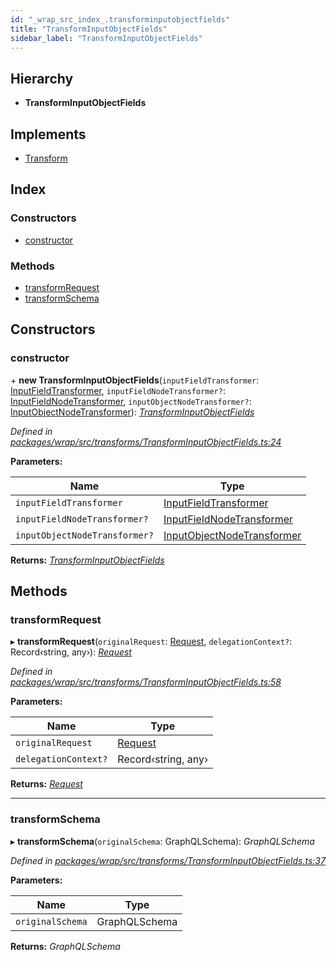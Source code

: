 ```yaml
---
id: "_wrap_src_index_.transforminputobjectfields"
title: "TransformInputObjectFields"
sidebar_label: "TransformInputObjectFields"
---
```


## Hierarchy

* **TransformInputObjectFields**

## Implements

* [Transform](/docs/api/interfaces/_utils_src_index_.transform)

## Index

### Constructors

* [constructor](_wrap_src_index_.transforminputobjectfields.md#constructor)

### Methods

* [transformRequest](_wrap_src_index_.transforminputobjectfields.md#transformrequest)
* [transformSchema](_wrap_src_index_.transforminputobjectfields.md#transformschema)

## Constructors

###  constructor

\+ **new TransformInputObjectFields**(`inputFieldTransformer`: [InputFieldTransformer](../modules/_wrap_src_index_.md#inputfieldtransformer), `inputFieldNodeTransformer?`: [InputFieldNodeTransformer](../modules/_wrap_src_index_.md#inputfieldnodetransformer), `inputObjectNodeTransformer?`: [InputObjectNodeTransformer](../modules/_wrap_src_index_.md#inputobjectnodetransformer)): *[TransformInputObjectFields](_wrap_src_index_.transforminputobjectfields)*

*Defined in [packages/wrap/src/transforms/TransformInputObjectFields.ts:24](https://github.com/ardatan/graphql-tools/blob/master/packages/wrap/src/transforms/TransformInputObjectFields.ts#L24)*

**Parameters:**

Name | Type |
------ | ------ |
`inputFieldTransformer` | [InputFieldTransformer](../modules/_wrap_src_index_.md#inputfieldtransformer) |
`inputFieldNodeTransformer?` | [InputFieldNodeTransformer](../modules/_wrap_src_index_.md#inputfieldnodetransformer) |
`inputObjectNodeTransformer?` | [InputObjectNodeTransformer](../modules/_wrap_src_index_.md#inputobjectnodetransformer) |

**Returns:** *[TransformInputObjectFields](_wrap_src_index_.transforminputobjectfields)*

## Methods

###  transformRequest

▸ **transformRequest**(`originalRequest`: [Request](/docs/api/interfaces/_utils_src_index_.request), `delegationContext?`: Record‹string, any›): *[Request](/docs/api/interfaces/_utils_src_index_.request)*

*Defined in [packages/wrap/src/transforms/TransformInputObjectFields.ts:58](https://github.com/ardatan/graphql-tools/blob/master/packages/wrap/src/transforms/TransformInputObjectFields.ts#L58)*

**Parameters:**

Name | Type |
------ | ------ |
`originalRequest` | [Request](/docs/api/interfaces/_utils_src_index_.request) |
`delegationContext?` | Record‹string, any› |

**Returns:** *[Request](/docs/api/interfaces/_utils_src_index_.request)*

___

###  transformSchema

▸ **transformSchema**(`originalSchema`: GraphQLSchema): *GraphQLSchema*

*Defined in [packages/wrap/src/transforms/TransformInputObjectFields.ts:37](https://github.com/ardatan/graphql-tools/blob/master/packages/wrap/src/transforms/TransformInputObjectFields.ts#L37)*

**Parameters:**

Name | Type |
------ | ------ |
`originalSchema` | GraphQLSchema |

**Returns:** *GraphQLSchema*

